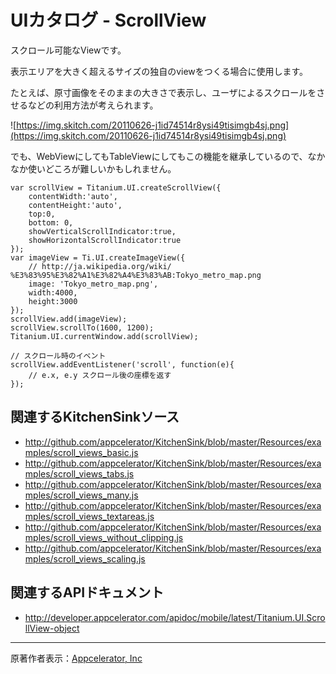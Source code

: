 # UIカタログ - ScrollView #
スクロール可能なViewです。

表示エリアを大きく超えるサイズの独自のviewをつくる場合に使用します。

たとえば、原寸画像をそのままの大きさで表示し、ユーザによるスクロールをさせるなどの利用方法が考えられます。

![https://img.skitch.com/20110626-j1id74514r8ysi49tisimgb4sj.png](https://img.skitch.com/20110626-j1id74514r8ysi49tisimgb4sj.png)

でも、WebViewにしてもTableViewにしてもこの機能を継承しているので、なかなか使いどころが難しいかもしれません。

```
var scrollView = Titanium.UI.createScrollView({
    contentWidth:'auto',
    contentHeight:'auto',
    top:0,
    bottom: 0,
    showVerticalScrollIndicator:true,
    showHorizontalScrollIndicator:true
});
var imageView = Ti.UI.createImageView({
    // http://ja.wikipedia.org/wiki/ %E3%83%95%E3%82%A1%E3%82%A4%E3%83%AB:Tokyo_metro_map.png
    image: 'Tokyo_metro_map.png',
    width:4000,
    height:3000
});
scrollView.add(imageView);
scrollView.scrollTo(1600, 1200);
Titanium.UI.currentWindow.add(scrollView);

// スクロール時のイベント
scrollView.addEventListener('scroll', function(e){
    // e.x, e.y スクロール後の座標を返す
});
```



## 関連するKitchenSinkソース ##
  * http://github.com/appcelerator/KitchenSink/blob/master/Resources/examples/scroll_views_basic.js
  * http://github.com/appcelerator/KitchenSink/blob/master/Resources/examples/scroll_views_tabs.js
  * http://github.com/appcelerator/KitchenSink/blob/master/Resources/examples/scroll_views_many.js
  * http://github.com/appcelerator/KitchenSink/blob/master/Resources/examples/scroll_views_textareas.js
  * http://github.com/appcelerator/KitchenSink/blob/master/Resources/examples/scroll_views_without_clipping.js
  * http://github.com/appcelerator/KitchenSink/blob/master/Resources/examples/scroll_views_scaling.js

## 関連するAPIドキュメント ##
  * http://developer.appcelerator.com/apidoc/mobile/latest/Titanium.UI.ScrollView-object


---

原著作者表示：[Appcelerator, Inc](http://www.appcelerator.com/)